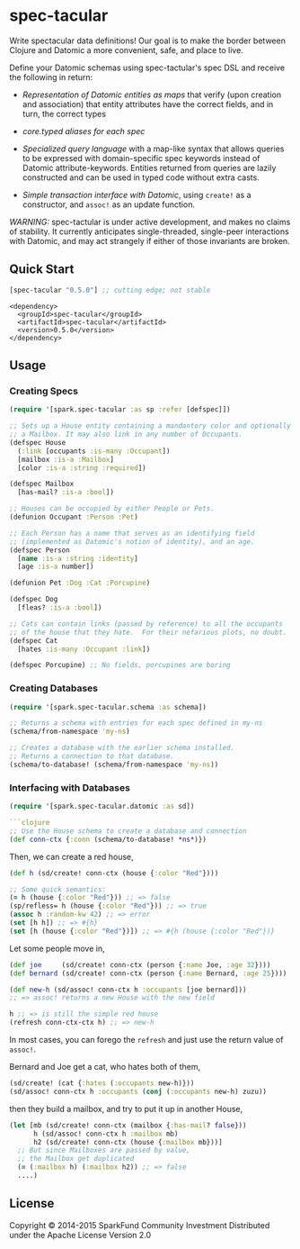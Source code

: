 # spec-tacular

Write spectacular data definitions!  Our goal is to make the border
between Clojure and Datomic a more convenient, safe, and place to live.

Define your Datomic schemas using spec-tactular's spec DSL and receive
the following in return:

* *Representation of Datomic entities as maps* that verify (upon
   creation and association) that entity attributes have the correct
   fields, and in turn, the correct types
   
* *core.typed aliases for each spec*

* *Specialized query language* with a map-like syntax that allows
   queries to be expressed with domain-specific spec keywords instead
   of Datomic attribute-keywords.  Entities returned from queries are
   lazily constructed and can be used in typed code without extra
   casts.

* *Simple transaction interface with Datomic*, using `create!` as a
   constructor, and `assoc!` as an update function.

*WARNING:* spec-tactular is under active development, and makes no
 claims of stability.  It currently anticipates single-threaded,
 single-peer interactions with Datomic, and may act strangely if
 either of those invariants are broken.

## Quick Start

```clojure
[spec-tacular "0.5.0"] ;; cutting edge; not stable
```

```maven
<dependency>
  <groupId>spec-tacular</groupId>
  <artifactId>spec-tacular</artifactId>
  <version>0.5.0</version>
</dependency>
```

## Usage

### Creating Specs

```clojure
(require '[spark.spec-tacular :as sp :refer [defspec]])

;; Sets up a House entity containing a mandantory color and optionally
;; a Mailbox. It may also link in any number of Occupants.
(defspec House
  (:link [occupants :is-many :Occupant])
  [mailbox :is-a :Mailbox]               
  [color :is-a :string :required])       

(defspec Mailbox
  [has-mail? :is-a :bool])

;; Houses can be occupied by either People or Pets.
(defunion Occupant :Person :Pet)

;; Each Person has a name that serves as an identifying field
;; (implemented as Datomic's notion of identity), and an age.
(defspec Person
  [name :is-a :string :identity]
  [age :is-a number])

(defunion Pet :Dog :Cat :Porcupine)

(defspec Dog
  [fleas? :is-a :bool])

;; Cats can contain links (passed by reference) to all the occupants
;; of the house that they hate.  For their nefarious plots, no doubt.
(defspec Cat
  [hates :is-many :Occupant :link])

(defspec Porcupine) ;; No fields, porcupines are boring
```

### Creating Databases
```clojure
(require '[spark.spec-tacular.schema :as schema])

;; Returns a schema with entries for each spec defined in my-ns
(schema/from-namespace 'my-ns)

;; Creates a database with the earlier schema installed.
;; Returns a connection to that database.
(schema/to-database! (schema/from-namespace 'my-ns))
```

### Interfacing with Databases
```clojure
(require '[spark.spec-tacular.datomic :as sd])

```clojure
;; Use the House schema to create a database and connection
(def conn-ctx {:conn (schema/to-database! *ns*)})
```

Then, we can create a red house,
```clojure
(def h (sd/create! conn-ctx (house {:color "Red"})))

;; Some quick semantics:
(= h (house {:color "Red"})) ;; => false
(sp/refless= h (house {:color "Red"})) ;; => true
(assoc h :random-kw 42) ;; => error
(set [h h]) ;; => #{h}
(set [h (house {:color "Red"})]) ;; => #{h (house {:color "Red"})}
```

Let some people move in,
```clojure
(def joe     (sd/create! conn-ctx (person {:name Joe, :age 32})))
(def bernard (sd/create! conn-ctx (person {:name Bernard, :age 25})))

(def new-h (sd/assoc! conn-ctx h :occupants [joe bernard]))
;; => assoc! returns a new House with the new field

h ;; => is still the simple red house
(refresh conn-ctx-ctx h) ;; => new-h
```

In most cases, you can forego the `refresh` and just use the return
value of `assoc!`.

Bernard and Joe get a cat, who hates both of them,
```clojure
(sd/create! (cat {:hates (:occupants new-h)}))
(sd/assoc! conn-ctx h :occupants (conj (:occupants new-h) zuzu))
```
then they build a mailbox, and try to put it up in another House,
```clojure
(let [mb (sd/create! conn-ctx (mailbox {:has-mail? false}))
      h (sd/assoc! conn-ctx h :mailbox mb)
      h2 (sd/create! conn-ctx (house {:mailbox mb}))]
  ;; But since Mailboxes are passed by value,
  ;; the Mailbox get duplicated
  (= (:mailbox h) (:mailbox h2)) ;; => false
  ....)
````

## License

Copyright © 2014-2015 SparkFund Community Investment
Distributed under the Apache License Version 2.0
